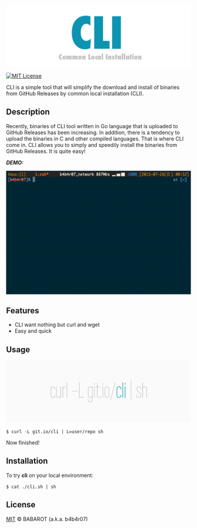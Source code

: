 ![](https://raw.githubusercontent.com/b4b4r07/screenshots/master/cli/logo.png)

[![MIT License](http://img.shields.io/badge/license-MIT-blue.svg?style=flat-square)][license]

[license]: https://raw.githubusercontent.com/b4b4r07/dotfiles/master/doc/LICENSE-MIT.txt

CLI is a simple tool that will simplify the download and install of binaries from GitHub Releases by common local installation (CLI).

## Description

Recently, binaries of CLI tool written in Go language that is uploaded to GitHub Releases has been increasing. In addition, there is a tendency to upload the binaries in C and other compiled languages. That is where CLI come in. CLI allows you to simply and speedily install the binaries from GitHub Releases. It is quite easy!

***DEMO:***

![](https://raw.githubusercontent.com/b4b4r07/screenshots/master/cli/demo.gif)

## Features

- CLI want nothing but curl and wget
- Easy and quick

## Usage

![](https://raw.githubusercontent.com/b4b4r07/screenshots/master/cli/installation.png)

	$ curl -L git.io/cli | L=user/repo sh

Now finished!

## Installation

To try **cli** on your local environment:

	$ cat ./cli.sh | sh

## License

[MIT](https://raw.githubusercontent.com/b4b4r07/dotfiles/master/doc/LICENSE-MIT.txt) © BABAROT (a.k.a. b4b4r07)